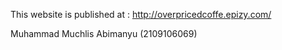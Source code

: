 This website is published at : http://overpricedcoffe.epizy.com/

Muhammad Muchlis Abimanyu (2109106069)
